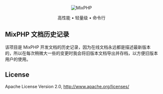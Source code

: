 <br>

<p align="center">
<img src="https://box.kancloud.cn/90f9b3c1d667aefa77b09ea1b7ffb054_120x120.png" alt="MixPHP">
</p>

<p align="center">高性能 • 轻量级 • 命令行</p>

## MixPHP 文档历史记录

该项目是 MixPHP 开发文档的历史记录，因为在线文档永远都是描述最新版本的，所以在每次稍微大一些的变更时我会将旧版本文档导出并存档，以方便旧版本用户的使用。

## License

Apache License Version 2.0, http://www.apache.org/licenses/
